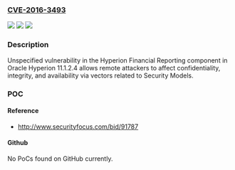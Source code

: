 ### [CVE-2016-3493](https://cve.mitre.org/cgi-bin/cvename.cgi?name=CVE-2016-3493)
![](https://img.shields.io/static/v1?label=Product&message=n%2Fa&color=blue)
![](https://img.shields.io/static/v1?label=Version&message=n%2Fa&color=blue)
![](https://img.shields.io/static/v1?label=Vulnerability&message=n%2Fa&color=brighgreen)

### Description

Unspecified vulnerability in the Hyperion Financial Reporting component in Oracle Hyperion 11.1.2.4 allows remote attackers to affect confidentiality, integrity, and availability via vectors related to Security Models.

### POC

#### Reference
- http://www.securityfocus.com/bid/91787

#### Github
No PoCs found on GitHub currently.

